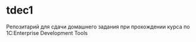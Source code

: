 # tdec1
Репозитарий для сдачи домашнего задания при прохождении курса по 1С:Enterprise Development Tools
